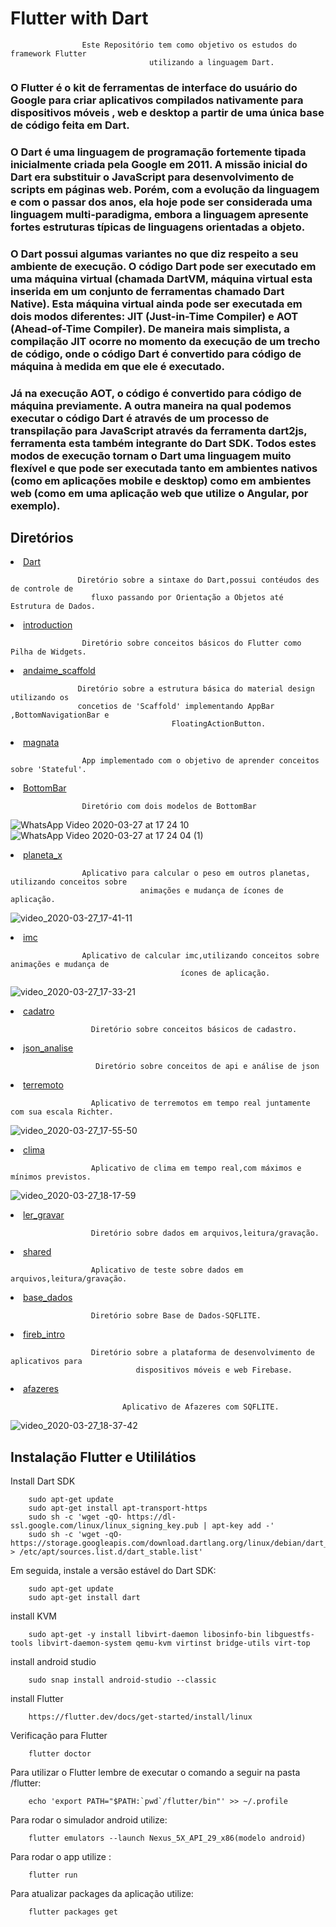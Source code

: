 # Flutter with Dart

<p align="center">

                    Este Repositório tem como objetivo os estudos do framework Flutter
                                   utilizando a linguagem Dart.               

</p>

### O Flutter é o kit de ferramentas de interface do usuário do Google para criar aplicativos compilados  nativamente para dispositivos móveis , web e desktop a partir de uma única base de código feita em Dart.

### O Dart é uma linguagem de programação fortemente tipada inicialmente criada pela Google em 2011. A missão inicial do Dart era substituir o JavaScript para desenvolvimento de scripts em páginas web. Porém, com a evolução da linguagem e com o passar dos anos, ela hoje pode ser considerada uma linguagem multi-paradigma, embora a linguagem apresente fortes estruturas típicas de linguagens orientadas a objeto.

### O Dart possui algumas variantes no que diz respeito a seu ambiente de execução. O código Dart pode ser executado em uma máquina virtual (chamada DartVM, máquina virtual esta inserida em um conjunto de ferramentas chamado Dart Native). Esta máquina virtual ainda pode ser executada em dois modos diferentes: JIT (Just-in-Time Compiler) e AOT (Ahead-of-Time Compiler). De maneira mais simplista, a compilação JIT ocorre no momento da execução de um trecho de código, onde o código Dart é convertido para código de máquina à medida em que ele é executado.

### Já na execução AOT, o código é convertido para código de máquina previamente. A outra maneira na qual podemos executar o código Dart é através de um processo de transpilação para JavaScript através da ferramenta dart2js, ferramenta esta também integrante do Dart SDK. Todos estes modos de execução tornam o Dart uma linguagem muito flexível e que pode ser executada tanto em ambientes nativos (como em aplicações mobile e desktop) como em ambientes web (como em uma aplicação web que utilize o Angular, por exemplo). 

<h2>Diretórios</h2>

<li><a href="https://github.com/lucianobajr/Flutter/tree/master/Dart">Dart</a></li>

<p align="center">

                   Diretório sobre a sintaxe do Dart,possui contéudos des de controle de
                      fluxo passando por Orientação a Objetos até Estrutura de Dados.

</p>

<li><a href="https://github.com/lucianobajr/Flutter/tree/master/introduction">introduction</a></li>

<p align="center">

                    Diretório sobre conceitos básicos do Flutter como Pilha de Widgets.

</p>


<li><a href = "https://github.com/lucianobajr/Flutter/tree/master/andaime_scaffold">andaime_scaffold</a></li>

<p align="center">

                   Diretório sobre a estrutura básica do material design utilizando os
                   concetios de 'Scaffold' implementando AppBar ,BottomNavigationBar e
                                        FloatingActionButton.

</p>

<li><a href="https://github.com/lucianobajr/Flutter/tree/master/magnata">magnata</a></li>

<p align="center">

                    App implementado com o objetivo de aprender conceitos sobre 'Stateful'.

</p>

<li><a href="https://github.com/lucianobajr/Flutter/tree/master/BottomBar">BottomBar</a></li>
<p align="center">

                    Diretório com dois modelos de BottomBar

![WhatsApp Video 2020-03-27 at 17 24 10](https://user-images.githubusercontent.com/45442173/77797720-5725a180-7050-11ea-9930-3e7ac096a53e.gif)
![WhatsApp Video 2020-03-27 at 17 24 04 (1)](https://user-images.githubusercontent.com/45442173/77797563-0c0b8e80-7050-11ea-96c7-0d0474a702fe.gif)
</p>

<li><a href ="https://github.com/lucianobajr/Flutter/tree/master/planeta_x">planeta_x</a></li>
<p align="center">

                    Aplicativo para calcular o peso em outros planetas, utilizando conceitos sobre    
                                 animações e mudança de ícones de aplicação.

![video_2020-03-27_17-41-11](https://user-images.githubusercontent.com/45442173/77798833-6574bd00-7052-11ea-891a-90cbbce03ac4.gif)


</p>

<li><a href="https://github.com/lucianobajr/Flutter/tree/master/imc">imc</a></li>
<p align="center">

                    Aplicativo de calcular imc,utilizando conceitos sobre animações e mudança de
                                          ícones de aplicação.

![video_2020-03-27_17-33-21](https://user-images.githubusercontent.com/45442173/77798259-488bba00-7051-11ea-96d8-b41d756cc36a.gif)

</p>


<li><a href = "https://github.com/lucianobajr/Flutter/tree/master/cadastro">cadatro</a></li>
<p align="center">

                      Diretório sobre conceitos básicos de cadastro. 
</p>

<li><a href="https://github.com/lucianobajr/Flutter/tree/master/json_analise">json_analise</a></li>
<p align="center">

                       Diretório sobre conceitos de api e análise de json 
</p>

<li><a href="https://github.com/lucianobajr/Flutter/tree/master/terremoto">terremoto</a></li>
<p align="center">

                      Aplicativo de terremotos em tempo real juntamente com sua escala Richter. 

![video_2020-03-27_17-55-50](https://user-images.githubusercontent.com/45442173/77801048-d6b66f00-7056-11ea-85f9-388d965f34a5.gif)

</p>

<li><a href="https://github.com/lucianobajr/Flutter/tree/master/clima">clima</a></li>
<p align="center">

                      Aplicativo de clima em tempo real,com máximos e mínimos previstos. 

![video_2020-03-27_18-17-59](https://user-images.githubusercontent.com/45442173/77801393-8986cd00-7057-11ea-87c9-fa9e9d6a96df.gif)

</p>

<li><a href="https://github.com/lucianobajr/Flutter/tree/master/ler_gravar">ler_gravar</a></li>
<p align="center">

                      Diretório sobre dados em arquivos,leitura/gravação. 

</p>

<li><a href="https://github.com/lucianobajr/Flutter/tree/master/shared">shared</a></li>
<p align="center">

                      Aplicativo de teste sobre dados em arquivos,leitura/gravação. 

</p>

<li><a href="https://github.com/lucianobajr/Flutter/tree/master/base_dados">base_dados</a></li>
<p align="center">

                      Diretório sobre Base de Dados-SQFLITE. 

</p>


<li><a href="https://github.com/lucianobajr/Flutter/tree/master/fireb_intro">fireb_intro</a></li>
<p align="center">

                      Diretório sobre a plataforma de desenvolvimento de aplicativos para
                                dispositivos móveis e web Firebase. 

</p>

<li><a href="https://github.com/lucianobajr/Flutter/tree/master/afazeres">afazeres</a></li>
<p align="center">

                             Aplicativo de Afazeres com SQFLITE. 

![video_2020-03-27_18-37-42](https://user-images.githubusercontent.com/45442173/77802754-509c2780-705a-11ea-897f-47ea3b0dae01.gif)

</p>



<h2><stronger>Instalação Flutter e Utililátios</stronger></h2>
<p align="center">

Install Dart SDK

        sudo apt-get update
        sudo apt-get install apt-transport-https
        sudo sh -c 'wget -qO- https://dl-ssl.google.com/linux/linux_signing_key.pub | apt-key add -'
        sudo sh -c 'wget -qO- https://storage.googleapis.com/download.dartlang.org/linux/debian/dart_stable.list > /etc/apt/sources.list.d/dart_stable.list'

Em seguida, instale a versão estável do Dart SDK:

        sudo apt-get update
        sudo apt-get install dart

install KVM

        sudo apt-get -y install libvirt-daemon libosinfo-bin libguestfs-tools libvirt-daemon-system qemu-kvm virtinst bridge-utils virt-top

install android studio

        sudo snap install android-studio --classic

install Flutter

        https://flutter.dev/docs/get-started/install/linux

Verificação para Flutter

        flutter doctor

Para utilizar o Flutter lembre de executar o comando a seguir na pasta /flutter:

        echo 'export PATH="$PATH:`pwd`/flutter/bin"' >> ~/.profile

Para rodar o simulador android utilize:

        flutter emulators --launch Nexus_5X_API_29_x86(modelo android)

Para rodar o app utilize :

        flutter run

Para atualizar packages da aplicação utilize:

        flutter packages get

<p>


